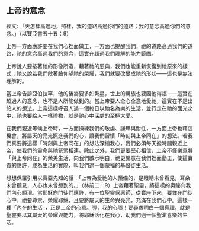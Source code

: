 ## 上帝的意念 ##

經文: 「天怎樣高過地，照樣，我的道路高過你們的道路；我的意念高過你們的意念。」（以賽亞書五十五：9）



上帝一方面應許要在我們心裡面做工，一方面也提醒我們，祂的道路高過我們的道路，祂的意念高過我們的意念，這實在超過我們理解的能力範圍。

上帝說人要按著祂的形像所造，藉著祂的恩典，我們也能重新恢復到祂原來的樣式；祂又說若我們敞著臉仰望祂的榮耀，我們就要改變成祂的形狀——這也是無法理解的。

當上帝告訴亞伯拉罕，他的後裔要多如繁星，世上的萬族也要因他得福——這實在超過人的意念，也不是人所能做到的。當上帝要人全心全意地愛祂，這實在不是出於人的想法。上帝這樣呼召人過一個終日以祂名為樂的生活，並行走在祂的面光之中，祂也要給人一樣禮物，就是祂心中深處的至極大愛。

在我們親近等候上帝時，一方面操練我們的敬虔、謙卑與耐性，一方面上帝也藉這機會，將屬天的亮光照進我們的心，讓我們習慣「時刻與上帝同在」的想法。若我們真要將這樣「時刻與上帝同在」的想法深植我心，我們必須每天撥時間親近上帝，使我們的靈命與祂緊緊相連。除此之外，我們更要堅心相信，上帝不僅樂意將「與上帝同在」的榮美生活，向我們啟示明白，祂更樂意在我們裡面動工，使這寶貴的應許，成為生活的實際，叫我們過一個蒙福的基督徒生活。

想想保羅引用以賽亞先知的話：「上帝為愛祂的人預備的，是眼睛未曾看見，耳朵未曾聽見，人心也未曾想到的。」（林前二：9）上帝藉著聖靈，將這樣的奧祕向我們內心顯現。當耶穌向門徒們應許，有一位聖靈保惠師，從寶座下來，要住在門徒心中，祂要尊崇、榮耀耶穌，且要將屬天的生命與亮光，充滿在我們心中。這樣一種「內在的生活」，正是上帝的心意。喔，我的心哪！要尋求明白一個真理，就是聖靈要以其屬天的榮耀與能力，將耶穌活化在我心，助我們過一個聖潔喜樂的生活。